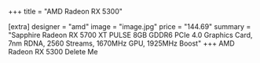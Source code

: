 +++
title = "AMD Radeon RX 5300"

[extra]
designer = "amd"
image = "image.jpg"
price = "144.69"
summary = "Sapphire Radeon RX 5700 XT PULSE 8GB GDDR6 PCIe 4.0 Graphics Card, 7nm RDNA, 2560 Streams, 1670MHz GPU, 1925MHz Boost"
+++
AMD Radeon RX 5300 Delete Me
<!-- more -->

